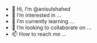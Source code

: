 - 👋 Hi, I’m @anisulshahed
- 👀 I’m interested in ...
- 🌱 I’m currently learning ...
- 💞️ I’m looking to collaborate on ...
- 📫 How to reach me ...

<!---
anisulshahed/anisulshahed is a ✨ special ✨ repository because its `README.md` (this file) appears on your GitHub profile.
You can click the Preview link to take a look at your changes.
--->
